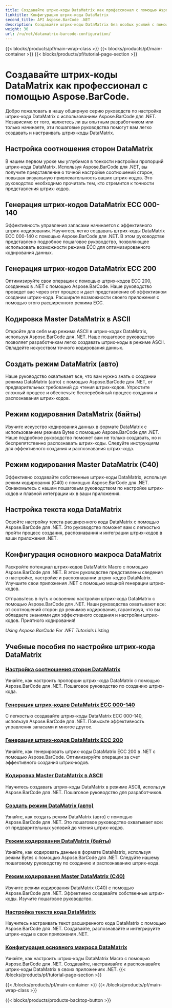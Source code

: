 ```yaml
---
title: Создавайте штрих-коды DataMatrix как профессионал с помощью Aspose.BarCode.
linktitle: Конфигурация штрих-кода DataMatrix
second_title: API Aspose.BarCode .NET
description: Создавайте штрих-коды DataMatrix без особых усилий с помощью Aspose.BarCode для .NET. Настраивайте соотношения сторон, режимы ECC, кодировку и многое другое. Повысьте эффективность создания штрих-кодов.
weight: 30
url: /ru/net/datamatrix-barcode-configuration/
---
```


{{< blocks/products/pf/main-wrap-class >}}
{{< blocks/products/pf/main-container >}}
{{< blocks/products/pf/tutorial-page-section >}}

# Создавайте штрих-коды DataMatrix как профессионал с помощью Aspose.BarCode.



Добро пожаловать в нашу обширную серию руководств по настройке штрих-кода DataMatrix с использованием Aspose.BarCode для .NET. Независимо от того, являетесь ли вы опытным разработчиком или только начинаете, эти пошаговые руководства помогут вам легко создавать и настраивать штрих-коды DataMatrix.

## Настройка соотношения сторон DataMatrix

В нашем первом уроке мы углубимся в тонкости настройки пропорций штрих-кода DataMatrix. Используя Aspose.BarCode для .NET, вы получите представление о точной настройке соотношений сторон, повышая визуальную привлекательность ваших штрих-кодов. Это руководство необходимо прочитать тем, кто стремится к точности представления штрих-кодов.

## Генерация штрих-кодов DataMatrix ECC 000-140

Эффективность управления запасами начинается с эффективного штрих-кодирования. Научитесь легко создавать штрих-коды DataMatrix ECC 000-140 с помощью Aspose.BarCode для .NET. В этом руководстве представлено подробное пошаговое руководство, позволяющее использовать возможности режима ECC для оптимизированного кодирования данных.

## Генерация штрих-кодов DataMatrix ECC 200

Оптимизируйте свои операции с помощью штрих-кодов ECC 200, созданных в .NET с помощью Aspose.BarCode. Наше руководство проведет вас через этот процесс и даст представление об эффективном создании штрих-кода. Расширьте возможности своего приложения с помощью этого расширенного режима ECC.

## Кодировка Master DataMatrix в ASCII

Откройте для себя мир режима ASCII в штрих-кодах DataMatrix, используя Aspose.BarCode для .NET. Наше пошаговое руководство позволяет разработчикам легко создавать штрих-коды в режиме ASCII. Овладейте искусством точного кодирования данных.

## Создать режим DataMatrix (авто)

Наше руководство охватывает все, что вам нужно знать о создании режима DataMatrix (авто) с помощью Aspose.BarCode для .NET, от предварительных требований до чтения штрих-кодов. Упростите сложный процесс и обеспечьте бесперебойный процесс создания и распознавания штрих-кодов.

## Режим кодирования DataMatrix (байты)

Изучите искусство кодирования данных в формате DataMatrix с использованием режима Bytes с помощью Aspose.BarCode для .NET. Наше подробное руководство поможет вам не только создавать, но и беспрепятственно распознавать штрих-коды. Следуйте инструкциям для эффективного создания и распознавания штрих-кода.

## Режим кодирования Master DataMatrix (C40)

Эффективно создавайте собственные штрих-коды DataMatrix, используя режим кодирования (C40) с помощью Aspose.BarCode для .NET. Ознакомьтесь с нашим пошаговым руководством по настройке штрих-кодов и плавной интеграции их в ваши приложения.

## Настройка текста кода DataMatrix

Освойте настройку текста расширенного кода DataMatrix с помощью Aspose.BarCode для .NET. Это руководство поможет вам с легкостью пройти процесс создания, распознавания и интеграции штрих-кодов в ваши приложения .NET.

## Конфигурация основного макроса DataMatrix

Раскройте потенциал штрих-кодов DataMatrix Macro с помощью Aspose.BarCode для .NET. В этом руководстве представлены сведения о настройке, настройке и распознавании штрих-кодов DataMatrix. Улучшите свои приложения .NET с помощью мощной генерации штрих-кодов.

Отправьтесь в путь к освоению настройки штрих-кода DataMatrix с помощью Aspose.BarCode для .NET. Наши руководства охватывают все: от соотношений сторон до режимов кодирования, гарантируя, что вы обладаете знаниями для эффективного создания и настройки штрих-кодов. Приятного кодирования!

*Using Aspose.BarCode For .NET Tutorials Listing*
## Учебные пособия по настройке штрих-кода DataMatrix
### [Настройка соотношения сторон DataMatrix](./datamatrix-aspect-ratio-customization/)
Узнайте, как настроить пропорции штрих-кода DataMatrix с помощью Aspose.BarCode для .NET. Пошаговое руководство по созданию штрих-кода.
### [Генерация штрих-кодов DataMatrix ECC 000-140](./datamatrix-ecc-000-140-configuration/)
С легкостью создавайте штрих-коды DataMatrix ECC 000-140, используя Aspose.BarCode для .NET. Повысьте эффективность управления запасами и многое другое.
### [Генерация штрих-кодов DataMatrix ECC 200](./datamatrix-ecc-200-configuration/)
Узнайте, как генерировать штрих-коды DataMatrix ECC 200 в .NET с помощью Aspose.BarCode. Оптимизируйте операции за счет эффективного создания штрих-кодов.
### [Кодировка Master DataMatrix в ASCII](./datamatrix-encoding-mode-ascii/)
Научитесь создавать штрих-коды DataMatrix в режиме ASCII, используя Aspose.BarCode для .NET. Пошаговое руководство для разработчиков.
### [Создать режим DataMatrix (авто)](./datamatrix-encoding-mode-auto/)
Узнайте, как создать режим DataMatrix (авто) с помощью Aspose.BarCode для .NET. Это пошаговое руководство охватывает все: от предварительных условий до чтения штрих-кодов.
### [Режим кодирования DataMatrix (байты)](./datamatrix-encoding-mode-bytes/)
Узнайте, как кодировать данные в формате DataMatrix, используя режим Bytes с помощью Aspose.BarCode для .NET. Следуйте нашему пошаговому руководству по созданию и распознаванию штрих-кода.
### [Режим кодирования Master DataMatrix (C40)](./datamatrix-encoding-mode-c40/)
Изучите режим кодирования DataMatrix (C40) с помощью Aspose.BarCode для .NET. Эффективно создавайте собственные штрих-коды. Изучите пошаговое руководство.
### [Настройка текста кода DataMatrix](./datamatrix-extended-code-text-configuration/)
Научитесь настраивать текст расширенного кода DataMatrix с помощью Aspose.BarCode для .NET. Создавайте, распознавайте и интегрируйте штрих-коды в свои приложения .NET.
### [Конфигурация основного макроса DataMatrix](./datamatrix-macro-configuration/)
Узнайте, как настроить штрих-коды DataMatrix Macro с помощью Aspose.BarCode для .NET. Создавайте, настраивайте и распознавайте штрих-коды DataMatrix в своих приложениях .NET.
{{< /blocks/products/pf/tutorial-page-section >}}

{{< /blocks/products/pf/main-container >}}
{{< /blocks/products/pf/main-wrap-class >}}

{{< blocks/products/products-backtop-button >}}
